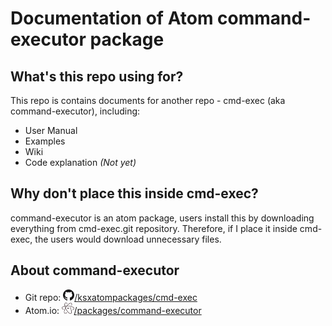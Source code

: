 
# Documentation of Atom command-executor package

## What's this repo using for?
This repo is contains documents for another repo - cmd-exec (aka command-executor), including:
 - User Manual
 - Examples
 - Wiki
 - Code explanation *(Not yet)*

## Why don't place this inside cmd-exec?
command-executor is an atom package, users install this by downloading everything from cmd-exec.git repository. Therefore, if I place it inside cmd-exec, the users would download unnecessary files.

## About command-executor
 * Git repo: [<img src="./images/github-mark-64px.png" height="18">/ksxatompackages/cmd-exec](https://github.com/ksxatompackages/cmd-exec.git)
 * Atom.io: [<img src="./images/atom.io.icon.png" height="18">/packages/command-executor](https://atom.io/packages/command-executor)
